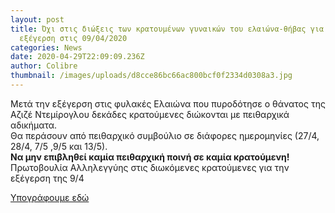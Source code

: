 ```yaml
---
layout: post
title: Όχι στις διώξεις των κρατουμένων γυναικών του ελαιώνα-θήβας για την
  εξέγερση στις 09/04/2020
categories: News
date: 2020-04-29T22:09:09.236Z
author: Colibre
thumbnail: /images/uploads/d8cce86bc66ac800bcf0f2334d0308a3.jpg
---
```

Μετά την εξέγερση στις φυλακές Ελαιώνα που πυροδότησε ο θάνατος της Αζιζέ Ντεμίρογλου δεκάδες κρατούμενες διώκονται με πειθαρχικά αδικήματα.\
Θα περάσουν από πειθαρχικό συμβούλιο σε διάφορες ημερομηνίες (27/4, 28/4, 7/5 ,9/5 και 13/5).\
**Να μην επιβληθεί καμία πειθαρχική ποινή σε καμία κρατούμενη!**\
Πρωτοβουλία Αλληλεγγύης στις διωκόμενες κρατούμενες για την εξέγερση της 9/4

[Υπογράφουμε εδώ](https://secure.avaaz.org/el/community_petitions/ypoyrgeio_dikaiosynis_kai_ypoyrgeio_prostasias_toy_ohi_stis_dioxeis_ton_kratoymenon_gynaikon_toy_elaionathivas_gia_tin_exegersi_stis_9420/?rc=fb&utm_source=sharetools&utm_medium=facebook&utm_campaign=petition-974083-ohi_stis_dioxeis_ton_kratoymenon_gynaikon_toy_elaionathivas_gia_tin_exegersi_stis_9420&utm_term=xoNpqb%20el&fbclid=IwAR3BT3rhtEftpUptl6WRMgVzvQOx6ot_xcd4gkovtfAuTYvH2qWWH_2OYFI)